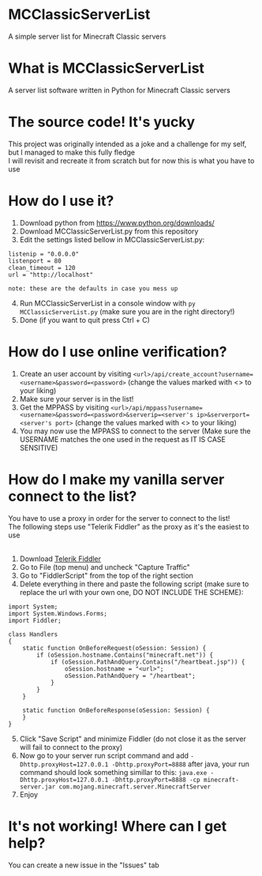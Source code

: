 # MCClassicServerList
A simple server list for Minecraft Classic servers

# What is MCClassicServerList
A server list software written in Python for Minecraft Classic servers

# The source code! It's yucky
This project was originally intended as a joke and a challenge for my self, but I managed to make this fully fledge<br>
I will revisit and recreate it from scratch but for now this is what you have to use

# How do I use it?
1. Download python from https://www.python.org/downloads/
2. Download MCClassicServerList.py from this repository
3. Edit the settings listed bellow in MCClassicServerList.py:
```
listenip = "0.0.0.0"
listenport = 80
clean_timeout = 120
url = "http://localhost"

note: these are the defaults in case you mess up
```
4. Run MCClassicServerList in a console window with `py MCClassicServerList.py` (make sure you are in the right directory!)
5. Done (if you want to quit press Ctrl + C)

# How do I use online verification?
1. Create an user account by visiting `<url>/api/create_account?username=<username>&password=<password>` (change the values marked with <> to your liking)
2. Make sure your server is in the list!
3. Get the MPPASS by visiting `<url>/api/mppass?username=<username>&password=<password>&serverip=<server's ip>&serverport=<server's port>` (change the values marked with <> to your liking)
4. You may now use the MPPASS to connect to the server (Make sure the USERNAME matches the one used in the request as IT IS CASE SENSITIVE)

# How do I make my vanilla server connect to the list?
You have to use a proxy in order for the server to connect to the list!<br>
The following steps use "Telerik Fiddler" as the proxy as it's the easiest to use<br><br>
1. Download [Telerik Fiddler](https://telerik-fiddler.s3.amazonaws.com/fiddler/FiddlerSetup.exe)
2. Go to File (top menu) and uncheck "Capture Traffic"
3. Go to "FiddlerScript" from the top of the right section
4. Delete everything in there and paste the following script (make sure to replace the url with your own one, DO NOT INCLUDE THE SCHEME):
```
import System;
import System.Windows.Forms;
import Fiddler;

class Handlers
{
    static function OnBeforeRequest(oSession: Session) {
        if (oSession.hostname.Contains("minecraft.net")) {
            if (oSession.PathAndQuery.Contains("/heartbeat.jsp")) {
                oSession.hostname = "<url>";
                oSession.PathAndQuery = "/heartbeat";
            }    
        }
    }

    static function OnBeforeResponse(oSession: Session) {
    }
}
```
5. Click "Save Script" and minimize Fiddler (do not close it as the server will fail to connect to the proxy)
6. Now go to your server run script command and add `-Dhttp.proxyHost=127.0.0.1 -Dhttp.proxyPort=8888` after java, your run command should look something simillar to this: `java.exe -Dhttp.proxyHost=127.0.0.1 -Dhttp.proxyPort=8888 -cp minecraft-server.jar com.mojang.minecraft.server.MinecraftServer`
7. Enjoy

# It's not working! Where can I get help?
You can create a new issue in the "Issues" tab
